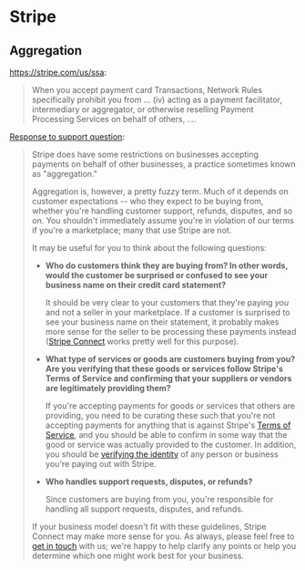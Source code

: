 # Stripe

## Aggregation

<https://stripe.com/us/ssa>:

> When you accept payment card Transactions, Network Rules specifically prohibit you from ... (iv) acting as a payment facilitator, intermediary or aggregator, or otherwise reselling Payment Processing Services on behalf of others, ....

[Response to support question](https://support.stripe.com/questions/marketplace-not-using-stripe-connect-am-i-aggregating):

> Stripe does have some restrictions on businesses accepting payments on behalf of other businesses, a practice sometimes known as "aggregation."
>
> Aggregation is, however, a pretty fuzzy term. Much of it depends on customer expectations -- who they expect to be buying from, whether you're handling customer support, refunds, disputes, and so on. You shouldn't immediately assume you're in violation of our terms if you're a marketplace; many that use Stripe are not.
>
> It may be useful for you to think about the following questions:
>
> - **Who do customers think they are buying from? In other words, would the customer be surprised or confused to see your business name on their credit card statement?**
>
>   It should be very clear to your customers that they're paying <em>you</em> and not a seller in your marketplace. If a customer is surprised to see your business name on their statement, it probably makes more sense for the seller to be processing these payments instead (<a href="https://stripe.com/connect">Stripe Connect</a> works pretty well for this purpose).
>
> - **What type of services or goods are customers buying from you? Are you verifying that these goods or services follow Stripe's Terms of Service and confirming that your suppliers or vendors are legitimately providing them?**
>
>   If you're accepting payments for goods or services that others are providing, you need to be curating these such that you're not accepting payments for anything that is against Stripe's <a href="https://stripe.com/terms">Terms of Service</a>, and you should be able to confirm in some way that the good or service was actually provided to the customer. In addition, you should be <a href="https://support.stripe.com/questions/how-do-i-verify-transfer-recipients">verifying the identity</a> of any person or business you're paying out with Stripe.
>
> - **Who handles support requests, disputes, or refunds?**
>
>   Since customers are buying from you, you're responsible for handling all support requests, disputes, and refunds.
>
> If your business model doesn't fit with these guidelines, Stripe Connect may make more sense for you. As always, please feel free to <a href="/email">get in touch</a> with us; we're happy to help clarify any points or help you determine which one might work best for your business.
